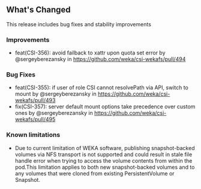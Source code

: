 <!-- Release notes generated using configuration in .github/release.yaml at main -->

## What's Changed
This release includes bug fixes and stability improvements

### Improvements
* feat(CSI-356): avoid failback to xattr upon quota set error by @sergeyberezansky in https://github.com/weka/csi-wekafs/pull/494
### Bug Fixes
* feat(CSI-355): if user of role CSI cannot resolvePath via API, switch to mount by @sergeyberezansky in https://github.com/weka/csi-wekafs/pull/493
* fix(CSI-357): server default mount options take precedence over custom ones by @sergeyberezansky in https://github.com/weka/csi-wekafs/pull/495

### Known limitations
* Due to current limitation of WEKA software, publishing snapshot-backed volumes via NFS transport is not supported and could result in stale file handle error when trying to access the volume contents from within the pod.This limitation applies to both new snapshot-backed volumes and to any volumes that were cloned from existing PersistentVolume or Snapshot.

